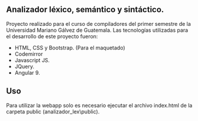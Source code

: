 ## Analizador léxico, semántico y sintáctico.

Proyecto realizado para el curso de compiladores del primer semestre de la Universidad Mariano Gálvez de Guatemala. Las tecnologías utilizadas para el desarrollo de este proyecto fueron:

- HTML, CSS y Bootstrap. (Para el maquetado)
- Codemirror
- Javascript JS.
- JQuery.
- Angular 9.

## Uso

Para utilizar la webapp solo es necesario ejecutar el archivo index.html de la carpeta public (analizador_lex\public).
